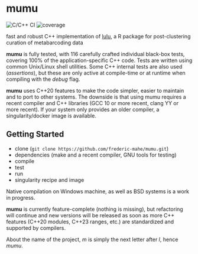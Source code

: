 # mumu

![C/C++ CI](https://github.com/frederic-mahe/mumu/workflows/C/C++%20CI/badge.svg)
![coverage](https://github.com/frederic-mahe/mumu/workflows/code%20coverage/badge.svg)

fast and robust C++ implementation of
[lulu](https://github.com/tobiasgf/lulu), a R package for
post-clustering curation of metabarcoding data

**mumu** is fully tested, with 116 carefully crafted individual
black-box tests, covering 100% of the application-specific C++
code. Tests are written using common Unix/Linux shell utilities. Some
C++ internal tests are also used (_assertions_), but these are only
active at compile-time or at runtime when compiling with the _debug_
flag.

**mumu** uses C++20 features to make the code simpler, easier to
maintain and to port to other systems. The downside is that using mumu
requires a recent compiler and C++ libraries (GCC 10 or more recent,
clang YY or more recent). If your system only provides an older
compiler, a singularity/docker image is available.

## Getting Started


- clone (`git clone https://github.com/frederic-mahe/mumu.git`)
- dependencies (make and a recent compiler, GNU tools for testing)
- compile
- test
- run
- singularity recipe and image

Native compilation on Windows machine, as well as BSD systems is a
work in progress.

**mumu** is currently feature-complete (nothing is missing), but
refactoring will continue and new versions will be released as soon as
more C++ features (C++20 modules, C++23 ranges, etc.) are standardized
and supported by compilers.

About the name of the project, *m* is simply the next letter
after *l*, hence *mumu*.
